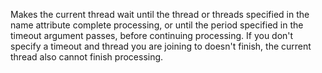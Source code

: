 Makes the current thread wait until the thread or threads specified in the name attribute complete processing, 
or until the period specified in the timeout argument passes, before continuing processing. If you don't specify a timeout and thread you are joining
            to doesn't finish, the current thread also cannot finish processing.